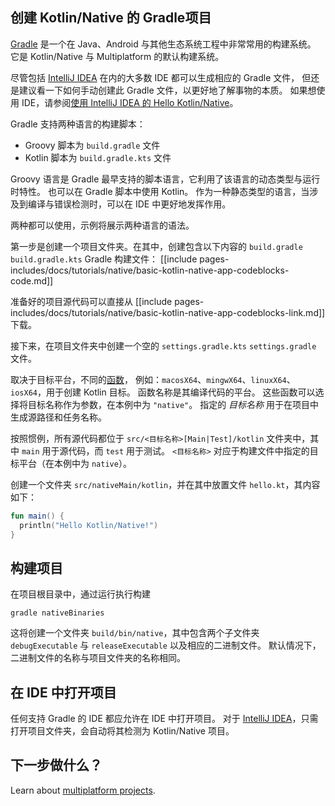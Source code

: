 [//]: # (title: 使用 Gradle 的 Hello Kotlin/Native)


<!--- To become a How-To. Need to change type to new "HowTo" --->


## 创建 Kotlin/Native 的 Gradle项目

[Gradle](https://gradle.org) 是一个在 Java、Android 与其他生态系统工程中非常常用的构建系统。
它是 Kotlin/Native 与 Multiplatform 的默认构建系统。

尽管包括 [IntelliJ IDEA](https://www.jetbrains.com/idea) 在内的大多数 IDE 都可以生成相应的 Gradle 文件，
但还是建议看一下如何手动创建此 Gradle 文件，以更好地了解事物的本质。
如果想使用 IDE，请参阅[使用 IntelliJ IDEA 的 Hello Kotlin/Native](using-intellij-idea.md)。


Gradle 支持两种语言的构建脚本：

- Groovy 脚本为 `build.gradle` 文件
- Kotlin 脚本为 `build.gradle.kts` 文件

Groovy 语言是 Gradle 最早支持的脚本语言，它利用了该语言的动态类型与运行时特性。
也可以在 Gradle 脚本中使用 Kotlin。
作为一种静态类型的语言，当涉及到编译与错误检测时，可以在 IDE 中更好地发挥作用。

两种都可以使用，示例将展示两种语言的语法。

第一步是创建一个项目文件夹。在其中，创建包含以下内容的
<span class="multi-language-span" data-lang="groovy">
`build.gradle`
</span>
<span class="multi-language-span" data-lang="kotlin">
`build.gradle.kts`
</span>
Gradle 构建文件：
[[include pages-includes/docs/tutorials/native/basic-kotlin-native-app-codeblocks-code.md]]

准备好的项目源代码可以直接从
[[include pages-includes/docs/tutorials/native/basic-kotlin-native-app-codeblocks-link.md]] 下载。

接下来，在项目文件夹中创建一个空的
<span class="multi-language-span" data-lang="kotlin">
`settings.gradle.kts`
</span><span class="multi-language-span" data-lang="groovy">
`settings.gradle`
</span>
文件。

取决于目标平台，不同的[函数](/docs/reference/mpp-intro.md)，
例如：`macosX64`、`mingwX64`、`linuxX64`、`iosX64`，用于创建 Kotlin 目标。
函数名称是其编译代码的平台。
这些函数可以选择将目标名称作为参数，在本例中为 `"native"`。
指定的 _目标名称_ 用于在项目中生成源路径和任务名称。

按照惯例，所有源代码都位于 `src/<目标名称>[Main|Test]/kotlin` 文件夹中，其中 `main` 用于源代码，而 `test` 用于测试。
`<目标名称>` 对应于构建文件中指定的目标平台（在本例中为 `native`）。

创建一个文件夹 `src/nativeMain/kotlin`，并在其中放置文件 `hello.kt`，其内容如下：



```kotlin
fun main() {
  println("Hello Kotlin/Native!")
}
```



## 构建项目

在项目根目录中，通过运行执行构建

`gradle nativeBinaries`

这将创建一个文件夹 `build/bin/native`，其中包含两个子文件夹 `debugExecutable` 与 `releaseExecutable` 以及相应的二进制文件。
默认情况下，二进制文件的名称与项目文件夹的名称相同。


## 在 IDE 中打开项目

任何支持 Gradle 的 IDE 都应允许在 IDE 中打开项目。
对于 [IntelliJ IDEA](https://www.jetbrains.com/idea)，只需打开项目文件夹，会自动将其检测为 Kotlin/Native 项目。

## 下一步做什么？

Learn about [multiplatform projects](/docs/reference/mpp-discover-project.md).
